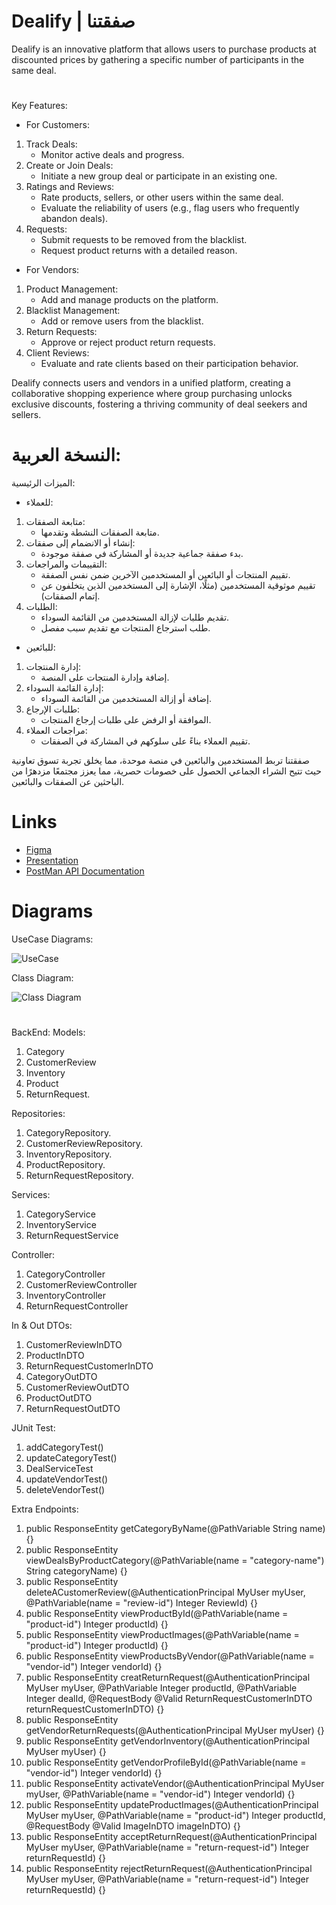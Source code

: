 # Dealify | صفقتنا
Dealify is an innovative platform that allows users to purchase products at discounted prices by gathering a specific number of participants in the same deal.
#
Key Features:
- For Customers:
1. Track Deals:
      - Monitor active deals and progress.
2. Create or Join Deals:
      - Initiate a new group deal or participate in an existing one.
3. Ratings and Reviews:
      - Rate products, sellers, or other users within the same deal.
      - Evaluate the reliability of users (e.g., flag users who frequently abandon deals).
3. Requests:
      - Submit requests to be removed from the blacklist.
      - Request product returns with a detailed reason.


- For Vendors:
1. Product Management:
     - Add and manage products on the platform.
2. Blacklist Management:
     - Add or remove users from the blacklist.
3. Return Requests:
     - Approve or reject product return requests.
4. Client Reviews:
    - Evaluate and rate clients based on their participation behavior.
  
Dealify connects users and vendors in a unified platform, creating a collaborative shopping experience where group purchasing unlocks exclusive discounts, fostering a thriving community of deal seekers and sellers.
#

# النسخة العربية:

الميزات الرئيسية:
- للعملاء:
1. متابعة الصفقات:
    - متابعة الصفقات النشطة وتقدمها.
2. إنشاء أو الانضمام إلى صفقات:
    - بدء صفقة جماعية جديدة أو المشاركة في صفقة موجودة.
3. التقييمات والمراجعات:
    - تقييم المنتجات أو البائعين أو المستخدمين الآخرين ضمن نفس الصفقة.
    - تقييم موثوقية المستخدمين (مثلًا، الإشارة إلى المستخدمين الذين يتخلفون عن إتمام الصفقات).
4. الطلبات:
    - تقديم طلبات لإزالة المستخدمين من القائمة السوداء.
    - طلب استرجاع المنتجات مع تقديم سبب مفصل.


- للبائعين:
1. إدارة المنتجات:
    - إضافة وإدارة المنتجات على المنصة.
2. إدارة القائمة السوداء:
    - إضافة أو إزالة المستخدمين من القائمة السوداء.
3. طلبات الإرجاع:
    - الموافقة أو الرفض على طلبات إرجاع المنتجات.
4. مراجعات العملاء:
    - تقييم العملاء بناءً على سلوكهم في المشاركة في الصفقات.
  
صفقتنا تربط المستخدمين والبائعين في منصة موحدة، مما يخلق تجربة تسوق تعاونية حيث تتيح الشراء الجماعي الحصول على خصومات حصرية، مما يعزز مجتمعًا مزدهرًا من الباحثين عن الصفقات والبائعين.

#
# Links
- [Figma](https://www.figma.com/design/kUyt9oIMPtgUqbXLnBDkS3/Dealify?node-id=0-1&t=GhXfJIKfyUDjqQfR-1)
- [Presentation](https://www.canva.com/design/DAGbZqlKQ60/OAW5OSI2w2P_I_IUJoBvkQ/edit?utm_content=DAGbZqlKQ60&utm_campaign=designshare&utm_medium=link2&utm_source=sharebutton)
- [PostMan API Documentation](https://documenter.getpostman.com/view/39709967/2sAYJAdGzY)


#
# Diagrams
UseCase Diagrams:

![UseCase](https://github.com/user-attachments/assets/4dd2d850-a491-451b-8e94-c04c3a215827)

Class Diagram:

![Class Diagram](https://github.com/user-attachments/assets/9bed6ad3-19b9-4eb3-a15f-d2a6064c7b68)

#
BackEnd:
Models:
1. Category
2. CustomerReview
3. Inventory
4. Product
5. ReturnRequest.

Repositories:
1. CategoryRepository.
2. CustomerReviewRepository.
3. InventoryRepository.
4. ProductRepository.
5. ReturnRequestRepository.

Services:
1. CategoryService
2. InventoryService
3. ReturnRequestService

Controller:
1. CategoryController
2. CustomerReviewController
3. InventoryController
4. ReturnRequestController

In & Out DTOs:
1. CustomerReviewInDTO
2. ProductInDTO
3. ReturnRequestCustomerInDTO
4. CategoryOutDTO
5. CustomerReviewOutDTO
6. ProductOutDTO
7. ReturnRequestOutDTO

JUnit Test:
1. addCategoryTest()
2. updateCategoryTest()
3. DealServiceTest
4. updateVendorTest()
5. deleteVendorTest()

Extra Endpoints:
1. public ResponseEntity getCategoryByName(@PathVariable String name) {}
2. public ResponseEntity viewDealsByProductCategory(@PathVariable(name = "category-name") String categoryName) {}
3. public ResponseEntity deleteACustomerReview(@AuthenticationPrincipal MyUser myUser, @PathVariable(name = "review-id") Integer ReviewId) {}
4. public ResponseEntity viewProductById(@PathVariable(name = "product-id") Integer productId) {}
5. public ResponseEntity viewProductImages(@PathVariable(name = "product-id") Integer productId) {}
6. public ResponseEntity viewProductsByVendor(@PathVariable(name = "vendor-id") Integer vendorId) {}
7. public ResponseEntity creatReturnRequest(@AuthenticationPrincipal MyUser myUser, @PathVariable Integer productId, @PathVariable Integer dealId, @RequestBody @Valid ReturnRequestCustomerInDTO returnRequestCustomerInDTO) {}
8. public ResponseEntity getVendorReturnRequests(@AuthenticationPrincipal MyUser myUser) {}
9. public ResponseEntity getVendorInventory(@AuthenticationPrincipal MyUser myUser) {}
10. public ResponseEntity getVendorProfileById(@PathVariable(name = "vendor-id") Integer vendorId) {}
11. public ResponseEntity activateVendor(@AuthenticationPrincipal MyUser myUser, @PathVariable(name = "vendor-id") Integer vendorId) {}
12. public ResponseEntity updateProductImages(@AuthenticationPrincipal MyUser myUser, @PathVariable(name = "product-id") Integer productId, @RequestBody @Valid ImageInDTO imageInDTO) {}
13. public ResponseEntity acceptReturnRequest(@AuthenticationPrincipal MyUser myUser, @PathVariable(name = "return-request-id") Integer returnRequestId) {}
14. public ResponseEntity rejectReturnRequest(@AuthenticationPrincipal MyUser myUser, @PathVariable(name = "return-request-id") Integer returnRequestId) {}
